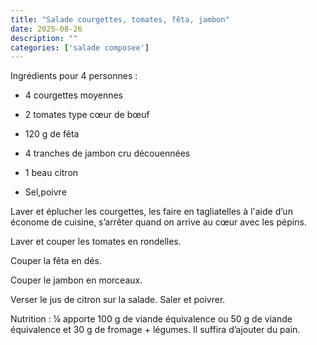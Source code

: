 ```yaml
---
title: "Salade courgettes, tomates, fêta, jambon"
date: 2025-08-26
description: ""
categories: ['salade composee']
---
```

Ingrédients pour 4 personnes :

- 4 courgettes moyennes
  
- 2 tomates type cœur de bœuf

- 120 g de fêta

- 4 tranches de jambon cru découennées

- 1 beau citron

- Sel,poivre

Laver et éplucher les courgettes, les faire en tagliatelles à l'aide d’un
économe de cuisine, s’arrêter quand on arrive au cœur avec les pépins.

Laver et couper les tomates en rondelles.

Couper la fêta en dés.

Couper le jambon en morceaux.

Verser le jus de citron sur la salade. Saler et poivrer.

Nutrition : ¼ apporte 100 g de viande équivalence ou 50 g de viande
équivalence et 30 g de fromage + légumes. Il suffira d’ajouter du pain.
